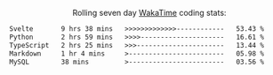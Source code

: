 <p align="center">Rolling seven day <a href="https://wakatime.com/@syrkis"/>WakaTime</a> coding stats:</p>
<!--START_SECTION:waka-->

```txt
Svelte       9 hrs 38 mins   >>>>>>>>>>>>>------------   53.43 %
Python       2 hrs 59 mins   >>>>---------------------   16.61 %
TypeScript   2 hrs 25 mins   >>>----------------------   13.44 %
Markdown     1 hr 4 mins     >------------------------   05.98 %
MySQL        38 mins         >------------------------   03.56 %
```

<!--END_SECTION:waka-->
